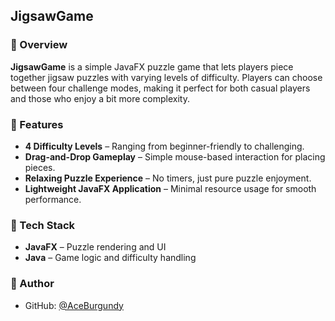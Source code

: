 ## **JigsawGame**

### 📝 Overview

**JigsawGame** is a simple JavaFX puzzle game that lets players piece together jigsaw puzzles with varying levels of difficulty. Players can choose between four challenge modes, making it perfect for both casual players and those who enjoy a bit more complexity.

### 🎯 Features

* **4 Difficulty Levels** – Ranging from beginner-friendly to challenging.
* **Drag-and-Drop Gameplay** – Simple mouse-based interaction for placing pieces.
* **Relaxing Puzzle Experience** – No timers, just pure puzzle enjoyment.
* **Lightweight JavaFX Application** – Minimal resource usage for smooth performance.

### 🧰 Tech Stack

* **JavaFX** – Puzzle rendering and UI
* **Java** – Game logic and difficulty handling

### 👤 Author

* GitHub: [@AceBurgundy](https://github.com/AceBurgundy)
